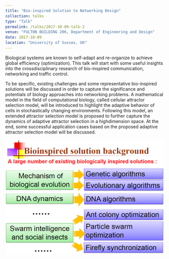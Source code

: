 ```yaml
---
title: "Bio-inspired Solution to Networking Design"
collection: talks
type: "Talk"
permalink: /talks/2017-10-09-talk-2
venue: "FULTON BUILDING 206, Department of Engineering and Design"
date: 2017-10-09
location: "University of Sussex, UK"
---
```



Biological systems are known to self-adapt and re-organize to achieve global efficiency (optimization). This talk will start with some useful insights into the crossdisciplinary research of bio-inspired communication, networking and traffic control. 

To be specific, existing challenges and some representative bio-inspired solutions will be discussed in order to capture the significance and potentials of biology approaches into networking problems. A mathematical model in the field of computational biology, called cellular attractor selection model, will be introduced to highlight the adaptive behavior of cells in stochastically changing environments. Following this model, an extended attractor selection model is proposed to further capture the dynamics of adaptive attractor selection in a highdimension space. At the end, some successful application cases based on the proposed adaptive attractor selection model will be discussed.

![bioi](/images/bioinspired.png)


